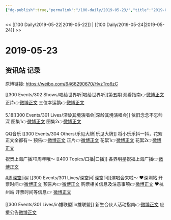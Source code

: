 ```yaml
---
{"dg-publish":true,"permalink":"/100-daily/2019-05-23/","title":"2019-05-23"}
---
```



<< [[100 Daily/2019-05-22\|2019-05-22]] | [[100 Daily/2019-05-24\|2019-05-24]] >>

# 2019-05-23

## 资讯站 记录

原博链接: https://weibo.com/6466290670/HvzTro6zC

[[300 Events/302 Shows/唱给世界听\|唱给世界听]]第五期
观看指南👉[微博正文](https://m.weibo.cn/6466290670/4375042764738980)
正片👉[微博正文](https://m.weibo.cn/6466290670/4375202119499470)
三位幸运鹅👉[微博正文](https://m.weibo.cn/6466290670/4375220229725986)

5.18[[300 Events/301 Lives/深龄其境演唱会\|深龄其境演唱会]]
依旧念念不忘帅深
图集1👉[微博正文](https://m.weibo.cn/6466290670/4375043620182755)
图集2👉[微博正文](https://m.weibo.cn/6466290670/4375061391583035)

QQ音乐 [[300 Events/304 Others/乐见大牌\|乐见大牌]]
将小乐乐抖一抖，花絮正文全都有～
预告👉[微博正文](https://m.weibo.cn/6466290670/4375076042023663)
正片👉[微博正文](https://m.weibo.cn/6466290670/4375142123507984)
花絮1👉[微博正文](https://m.weibo.cn/6466290670/4375198180497691)
花絮2👉[微博正文](https://m.weibo.cn/6466290670/4375223342511492)

祝贺上海广播70周年哦～ [[400 Topics/口播\|口播]]
各界明星祝福上海广播👉[微博正文](https://m.weibo.cn/6466290670/4375102826647276)

[#周深空间#](https://s.weibo.com/weibo?q=%23%E5%91%A8%E6%B7%B1%E7%A9%BA%E9%97%B4%23) [[300 Events/301 Lives/深空间\|深空间]]演唱会来啦～
❤️深圳站
开票时间👉[微博正文](https://m.weibo.cn/6466290670/4375180006616733)
预告片👉[微博正文](https://m.weibo.cn/6466290670/4375202156245427)
购票相关信息及注意事项👉[微博正文](https://m.weibo.cn/6466290670/4375204635259408)
❤️杭州站
开票时间等信息👉 [微博正文](https://m.weibo.cn/6466290670/4375244099326601)

[[300 Events/301 Lives/in雄联盟\|in雄联盟]]
新生合伙人活动指南👉[微博正文](https://m.weibo.cn/6466290670/4375234951552608)
应援公告[微博正文](https://m.weibo.cn/6466290670/4375243923204237)

